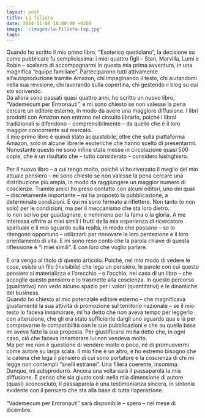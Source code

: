 ```yaml
---
layout: post
title: La filiera
date: 2024-11-08 18:00:00 +0200
image: '/images/la-filiera-top.jpg'
tags:
---
```


Quando ho scritto il mio primo libro, “Esoterico quotidiano”, la decisione su come pubblicare fu semplicissima: i miei quattro figli – Stan, Marvilla, Lumi e Robin – scelsero di accompagnarmi in questa mia prima avventura, in una magnifica “equipe familiare”. Parteciparono tutti attivamente all’autoproduzione tramite Amazon, chi impaginando il testo, chi aiutandomi nella sua revisione, chi lavorando sulla copertina, chi gestendo il blog su cui sto scrivendo. <br/> 
Da allora sono passati quasi quattro anni, ho scritto un nuovo libro, “Vademecum per Entronauti”, e mi sono chiesto se non valesse la pena cercare un editore esterno, in modo da avere una maggiore diffusione. I libri prodotti con Amazon non entrano nel circuito librario, poiché i librai tradizionali si difendono – comprensibilmente – da quello che è il loro maggior concorrente sul mercato. <br/> 
Il mio primo libro è quindi stato acquistabile, oltre che sulla piattaforma Amazon, solo in alcune librerie esoteriche che hanno scelto di presentarmi. Nonostante questo ne sono infine state messe in circolazione quasi 500 copie, che è un risultato che – tutto considerato – considero lusinghiero. <br/> 
 <br/> 
Per il nuovo libro – a cui tengo molto, poiché vi ho riversato il meglio del mio attuale pensiero – mi sono chiesto se non valesse la pena cercare una distribuzione più ampia, in modo da raggiungere un maggior numero di coscienze. Tramite amici ho preso contatto con alcuni editori, uno dei quali – discretamente importante – mi ha proposto la pubblicazione, a determinate condizioni. E qui mi sono fermato a riflettere. Non tanto (o non solo) per le condizioni, ma per il meccanismo che sta loro dietro. <br/> 
Io non scrivo per guadagnare, e nemmeno per la fama o la gloria. A me interessa offrire ai miei simili i frutti della mia esperienza di ricercatore spirituale e il mio sguardo sulla realtà, in modo che possano – se lo ritengono opportuno – utilizzarli per rinnovare la loro percezione e il loro orientamento di vita. E mi sono reso conto che la parola chiave di questa riflessione è “i miei simili”. È con loro che voglio parlare. <br/> <br/> 
E ora vengo al titolo di questo articolo. Poiché, nel mio modo di vedere le cose, esiste un filo (invisibile) che lega un pensiero, le parole con cui questo pensiero si materializza e l’orecchio – o l’occhio, nel caso di un libro – che accoglie questo pensiero e lo trasmette alla coscienza. In questo percorso (qualitativo) non vedo alcuno spazio per i valori (quantitativi) e le dinamiche del business. <br/> 
Quando ho chiesto al mio potenziale editore esterno – che magnificava giustamente la sua attività di promozione sul territorio nazionale – se il mio testo lo faceva innamorare, mi ha detto che non aveva tempo per leggerlo con attenzione, che gli era stato sufficiente dargli uno sguardo qua e là per comprovarne la compatibilità con le sue pubblicazioni e che su quella base mi aveva fatto la sua proposta. Per giustificarsi mi ha detto che, in ogni caso, ciò che faceva innamorare lui non vendeva molto. <br/> 
Ma per me non è questione di vendere molto o poco, né di promuovermi come autore su larga scala. Il mio fine è un altro, e ho estremo bisogno che la catena che lega il pensiero di cui sono portatore e la coscienza di chi mi legge non contempli “anelli estranei”. Una filiera coerente, insomma. <br/> 
Dunque, mi autoprodurrò. Ancora una volta sarà il passaparola la mia diffusione. E penso che sia giusto così: nella mia dimensione di autore (quasi) sconosciuto, il passaparola è una testimonianza sincera, in sintonia evidente con il pensiero che sta alla base di tutta l’operazione. <br/> 
 <br/> 
“Vademecum per Entronauti” sarà disponibile – spero – nel mese di dicembre. <br/> 

